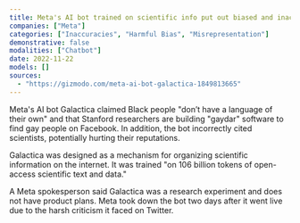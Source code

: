 ```yaml
---
title: Meta's AI bot trained on scientific info put out biased and inaccurate articles
companies: ["Meta"]
categories: ["Inaccuracies", "Harmful Bias", "Misrepresentation"]
demonstrative: false
modalities: ["Chatbot"]
date: 2022-11-22
models: []
sources:
  - "https://gizmodo.com/meta-ai-bot-galactica-1849813665"
---
```


Meta's AI bot Galactica claimed Black people "don’t have a language of their own" and that Stanford researchers are building "gaydar" software to find gay people on Facebook. In addition, the bot incorrectly cited scientists, potentially hurting their reputations.

Galactica was designed as a mechanism for organizing scientific information on the internet. It was trained "on 106 billion tokens of open-access scientific text and data."

A Meta spokesperson said Galactica was a research experiment and does not have product plans. Meta took down the bot two days after it went live due to the harsh criticism it faced on Twitter.
